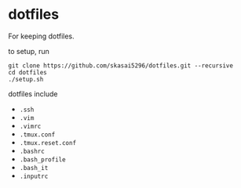 # dotfiles

For keeping dotfiles.

to setup, run
```
git clone https://github.com/skasai5296/dotfiles.git --recursive
cd dotfiles
./setup.sh
```


dotfiles include
- `.ssh`
- `.vim`
- `.vimrc`
- `.tmux.conf`
- `.tmux.reset.conf`
- `.bashrc`
- `.bash_profile`
- `.bash_it`
- `.inputrc`
